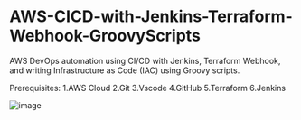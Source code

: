 # AWS-CICD-with-Jenkins-Terraform-Webhook-GroovyScripts
AWS DevOps automation using CI/CD with Jenkins, Terraform Webhook, and writing Infrastructure as Code (IAC) using Groovy scripts.

Prerequisites:
1.AWS Cloud
2.Git
3.Vscode
4.GitHub
5.Terraform
6.Jenkins

![image](https://github.com/rahuls512/AWS-CICD-with-Jenkins-Terraform-Webhook-GroovyScripts/assets/123796550/f1221352-b886-494b-9043-9aa7e3aa180f)
